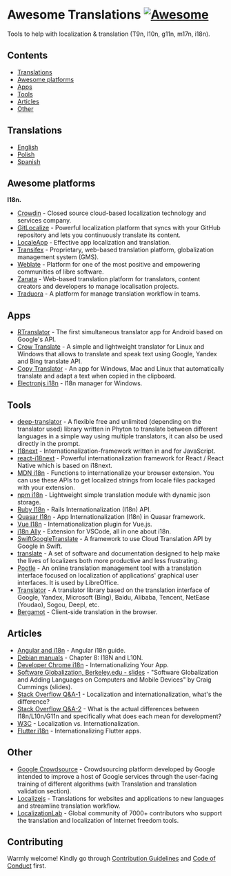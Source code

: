 # Awesome Translations [![Awesome](https://awesome.re/badge-flat.svg)](https://awesome.re)

Tools to help with localization & translation (T9n, l10n, g11n, m17n, i18n).

## Contents

- [Translations](#translations)
- [Awesome platforms](#awesome-platforms)
- [Apps](#apps)
- [Tools](#tools)
- [Articles](#articles)
- [Other](#other)

## Translations

- [English](https://github.com/mbiesiad/awesome-translations)
- [Polish](https://github.com/mbiesiad/awesome-translations/tree/pl_PL)
- [Spanish](https://github.com/JoseDeFreitas/awesome-translations/tree/es_ES)

## Awesome platforms

**I18n.**

- [Crowdin](https://crowdin.com/) - Closed source cloud-based localization technology and services company.
- [GitLocalize](https://gitlocalize.com/) - Powerful localization platform that syncs with your GitHub repository and lets you continuously translate its content.
- [LocaleApp](https://www.localeapp.com/) - Effective app localization and translation.
- [Transifex](https://www.transifex.com/) - Proprietary, web-based translation platform, globalization management system (GMS).
- [Weblate](https://weblate.org/) - Platform for one of the most positive and empowering communities of libre software.
- [Zanata](http://zanata.org/) - Web-based translation platform for translators, content creators and developers to manage localisation projects.
- [Traduora](https://github.com/traduora/traduora) - A platform for manage translation workflow in teams.

## Apps

- [RTranslator](https://github.com/niedev/RTranslator) - The first simultaneous translator app for Android based on Google's API.
- [Crow Translate](https://github.com/crow-translate/crow-translate) - A simple and lightweight translator for Linux and Windows that allows to translate and speak text using Google, Yandex and Bing translate API.
- [Copy Translator](https://github.com/CopyTranslator/CopyTranslator) - An app for Windows, Mac and Linux that automatically translate and adapt a text when copied in the clipboard.
- [Electronjs i18n](https://www.electronjs.org/apps/i18n-manager) - I18n manager for Windows.

## Tools

- [deep-translator](https://github.com/nidhaloff/deep-translator) - A flexible free and unlimited (depending on the translator used) library written in Phyton to translate between different languages in a simple way using multiple translators, it can also be used directly in the prompt.
- [I18next](https://www.i18next.com/) - Internationalization-framework written in and for JavaScript.
- [react-i18next](https://react.i18next.com/) - Powerful internationalization framework for React / React Native which is based on i18next.
- [MDN i18n](https://developer.mozilla.org/en-US/docs/Mozilla/Add-ons/WebExtensions/API/i18n) - Functions to internationalize your browser extension. You can use these APIs to get localized strings from locale files packaged with your extension.
- [npm i18n](https://www.npmjs.com/package/i18n) - Lightweight simple translation module with dynamic json storage.
- [Ruby I18n](https://guides.rubyonrails.org/i18n.html) - Rails Internationalization (I18n) API.
- [Quasar I18n](https://quasar.dev/options/app-internationalization) - App Internationalization (I18n) in Quasar framework.
- [Vue I18n](https://kazupon.github.io/vue-i18n/) - Internationalization plugin for Vue.js.
- [i18n Ally](https://github.com/antfu/i18n-ally) - Extension for VSCode, all in one about i18n.
- [SwiftGoogleTranslate](https://github.com/maximbilan/SwiftGoogleTranslate) - A framework to use Cloud Translation API by Google in Swift.
- [translate](https://github.com/translate/translate) - A set of software and documentation designed to help make the lives of localizers both more productive and less frustrating.
- [Pootle](https://github.com/translate/pootle) - An online translation management tool with a translation interface focused on localization of applications' graphical user interfaces. It is used by LibreOffice.
- [Translator](https://github.com/UlionTse/translators) - A translator library based on the translation interface of Google, Yandex, Microsoft (Bing), Baidu, Alibaba, Tencent, NetEase (Youdao), Sogou, Deepl, etc.
- [Bergamot](https://github.com/browsermt) - Client-side translation in the browser.

## Articles

- [Angular and i18n](https://angular.io/guide/i18n) - Angular i18n guide.
- [Debian manuals](https://www.debian.org/doc/manuals/debian-reference/ch08.en.html) - Chapter 8: I18N and L10N.
- [Developer Chrome i18n](https://developer.chrome.com/webstore/i18n) - Internationalizing Your App.
- [Software Globalization, Berkeley.edu - slides](https://lx.berkeley.edu/sites/default/files/berkeleylinguisticsdeptg11ncldr.pdf) - "Software Globalization and Adding Languages on Computers and Mobile Devices" by Craig Cummings (slides).
- [Stack Overflow Q&A-1](https://stackoverflow.com/questions/506743/localization-and-internationalization-whats-the-difference) - Localization and internationalization, what's the difference?
- [Stack Overflow Q&A-2](https://stackoverflow.com/questions/754520/what-is-the-actual-differences-between-i18n-l10n-g11n-and-specifically-what-does) - What is the actual differences between I18n/L10n/G11n and specifically what does each mean for development?
- [W3C](https://www.w3.org/International/questions/qa-i18n) - Localization vs. Internationalization.
- [Flutter i18n](https://flutter.dev/docs/development/accessibility-and-localization/internationalization) - Internationalizing Flutter apps.

## Other

- [Google Crowdsource](https://crowdsource.google.com/) - Crowdsourcing platform developed by Google intended to improve a host of Google services through the user-facing training of different algorithms (with Translation and translation validation section).
- [Localizejs](https://localizejs.com/) - Translations for websites and applications to new languages and streamline translation workflow.
- [LocalizationLab](https://www.localizationlab.org/) - Global community of 7000+ contributors who support the translation and localization of Internet freedom tools.

## Contributing

Warmly welcome! Kindly go through [Contribution Guidelines](CONTRIBUTING.md) and [Code of Conduct](CODE-OF-CONDUCT.md) first.
